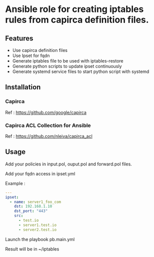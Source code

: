 # Ansible role for creating iptables rules from capirca definition files.

## Features

- Use capirca definition files
- Use Ipset for fqdn
- Generate iptables file to be used with iptables-restore
- Generate python scripts to update ipset continuously
- Generate systemd service files to start python script with systemd

## Installation

### Capirca

Ref : https://github.com/google/capirca

### Capirca ACL Collection for Ansible

Ref : https://github.com/nleiva/capirca_acl

## Usage

Add your policies in input.pol, ouput.pol and forward.pol files.

Add your fqdn access in ipset.yml

Example :

```yaml
---
ipset:
  - name: server1_foo_com
    dst: 192.168.1.10
    dst_port: "443"
    src:
      - test.io
      - server1.test.io
      - server2.test.io
```

Launch the playbook pb.main.yml

Result will be in ~/iptables

